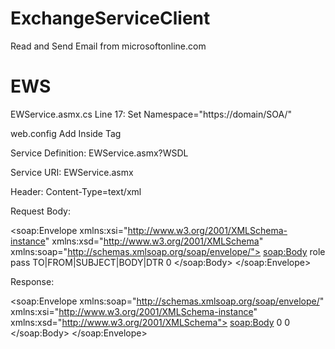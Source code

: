 # ExchangeServiceClient
Read and Send Email from microsoftonline.com

# EWS
EWService.asmx.cs
Line 17: Set Namespace="https://domain/SOA/"

web.config
Add Inside Tag <configuration></configuration>

  <appSettings>
    <add key="uri" value="https://domain/ews/exchange.asmx"/>
    <add key="EWSSpecifier" value="emailid@domain"/>
    <add key="EWSWords" value="watchWord"/>
    <add key="path" value="DriveLetter:\\DevLOGS\\"/>
    <add key="accessSpecifier" value="role"/>
    <add key="watchWord" value="pass"/>
    <add key="encryptItem" value="True"/>
    <add key="AESKey" value="ed1b64d08c9da16a80d3971340c7d698"/>
    <add key="AESiv" value="d68c69039117Ma10"/>
    <add key="WhiteListed" value="::1|127.0.0.1"/>
    <add key="Token" value="d9de4a84dd6b80a1971c09d163c78306"/>
  </appSettings>

Service Definition:
EWService.asmx?WSDL

Service URI:
EWService.asmx

Header:
Content-Type=text/xml

Request Body:
<?xml version="1.0" encoding="utf-8"?>
<soap:Envelope xmlns:xsi="http://www.w3.org/2001/XMLSchema-instance" xmlns:xsd="http://www.w3.org/2001/XMLSchema" xmlns:soap="http://schemas.xmlsoap.org/soap/envelope/">
  <soap:Body>
    <GetItem xmlns="https://domain/SOA/">
      <accessSpecifier>role</accessSpecifier>
      <watchWord>pass</watchWord>
      <paramsList>TO|FROM|SUBJECT|BODY|DTR</paramsList>
      <item>
	   <Flag>0</Flag>
		<Id></Id>
		<From></From>
		<To></To>
		<Headers></Headers>
		<Subject></Subject>
		<Body></Body>
		<DTR></DTR>
      </item>
    </GetItem>
  </soap:Body>
</soap:Envelope>

Response:
<?xml version="1.0" encoding="utf-8"?>
<soap:Envelope xmlns:soap="http://schemas.xmlsoap.org/soap/envelope/" xmlns:xsi="http://www.w3.org/2001/XMLSchema-instance" xmlns:xsd="http://www.w3.org/2001/XMLSchema">
    <soap:Body>
        <GetItemResponse xmlns="https://domain/SOA/">
            <GetItemResult>0</GetItemResult>
            <item>
                <Flag>0</Flag>
                <Id />
                <From />
                <To />
                <Headers />
                <Subject />
                <Body />
                <DTR />
            </item>
        </GetItemResponse>
    </soap:Body>
</soap:Envelope>
